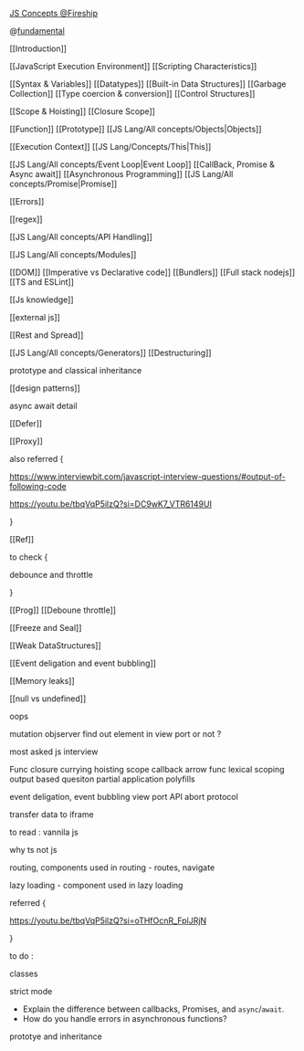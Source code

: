 [JS Concepts @Fireship](https://www.youtube.com/watch?v=lkIFF4maKMU)


@[fundamental](https://www.linkedin.com/posts/sahil-chopra-56a63b191_javascript-questions-activity-7163748698454212608-NQ5H)



[[Introduction]]


[[JavaScript Execution Environment]]
[[Scripting Characteristics]]

[[Syntax & Variables]]
[[Datatypes]]
[[Built-in Data Structures]]
[[Garbage Collection]]
[[Type coercion & conversion]]
[[Control Structures]]

[[Scope & Hoisting]]
[[Closure Scope]]

[[Function]]
[[Prototype]]
[[JS Lang/All concepts/Objects|Objects]]

[[Execution Context]]
[[JS Lang/Concepts/This|This]]

[[JS Lang/All concepts/Event Loop|Event Loop]]
[[CallBack, Promise & Async await]]
[[Asynchronous Programming]]
[[JS Lang/All concepts/Promise|Promise]]

[[Errors]]

[[regex]]







[[JS Lang/All concepts/API Handling]]



[[JS Lang/All concepts/Modules]]

[[DOM]]
[[Imperative vs Declarative code]]
[[Bundlers]]
[[Full stack nodejs]]
[[TS and ESLint]]


[[Js knowledge]]




[[external js]]


[[Rest and Spread]]



[[JS Lang/All concepts/Generators]]
[[Destructuring]]



prototype and classical inheritance



[[design patterns]]

async await detail

[[Defer]]

[[Proxy]]


also referred {

https://www.interviewbit.com/javascript-interview-questions/#output-of-following-code

https://youtu.be/tbqVqP5ilzQ?si=DC9wK7_VTR6149UI



}

[[Ref]]

to check {

debounce and throttle

}

[[Prog]]
[[Deboune throttle]]

[[Freeze and Seal]]

[[Weak DataStructures]]



[[Event deligation and event bubbling]]

[[Memory leaks]]

[[null vs undefined]]



oops 


mutation objserver
find out element in view port or not ?


most asked js interview


Func 
closure 
currying
hoisting
scope
callback
arrow func
lexical scoping
output based quesiton
partial application
polyfills


event deligation, event bubbling
view port
API abort protocol

transfer data to iframe

to read : vannila js



why ts not js 

routing, components used in routing - routes, navigate

lazy loading - component used in lazy loading



referred {

https://youtu.be/tbqVqP5ilzQ?si=oTHfOcnR_FplJRjN

}


to do :

classes


strict mode


- Explain the difference between callbacks, Promises, and `async`/`await`.
- How do you handle errors in asynchronous functions?

prototye and inheritance

